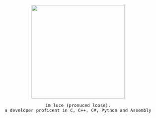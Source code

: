 <samp>
  <div align=center>
    <img src="https://files.catbox.moe/drvhjc.jpg"height="300" width="300">
    <br><p align=center>im luce (pronuced loose).<br>a developer proficent in C, C++, C#, Python and Assembly</p>
  </center>
</samp>

